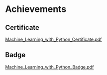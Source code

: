 

# Achievements
## Certificate
[Machine_Learning_with_Python_Certificate.pdf](https://prod-files-secure.s3.us-west-2.amazonaws.com/03e82b26-cccb-4906-bb56-adabcbdc0655/0f35a87e-0c16-48ac-af62-4e4cc34c6a19/Machine_Learning_with_Python_Certificate.pdf?X-Amz-Algorithm=AWS4-HMAC-SHA256&X-Amz-Content-Sha256=UNSIGNED-PAYLOAD&X-Amz-Credential=ASIAZI2LB466ROFYHWKI%2F20250205%2Fus-west-2%2Fs3%2Faws4_request&X-Amz-Date=20250205T051458Z&X-Amz-Expires=3600&X-Amz-Security-Token=IQoJb3JpZ2luX2VjECUaCXVzLXdlc3QtMiJHMEUCIQDE95ZhIrrKS3z1g%2BhdliCwjg1%2BN6o31w%2B69VUj206XdwIgDIgzk6KNvbfYFvZm2Ry%2BlP2HYuVKdvh9flM1pK8epzoq%2FwMIPhAAGgw2Mzc0MjMxODM4MDUiDOEX9SRBVcZDJoc%2FRSrcA%2BIPk0yMnjdUKeMRacfbD6esldyFpLpoE4FeWZ%2FZkVnuNfJnnJ2g7vMafVEt%2F5DqLYAFEqTSMYkcRUIpHQ2bRwVw4ILH4cfjFYeMKmvWwkPi73Kbu6R8XVGr2RmqyZDW05Fz4%2FP2yOOVK7VcWI1vJqPwQpBPj%2F6OAw4udZ0BxlHKag2wTzerVTl2vKnvcZDI1uCVb%2F7O9aLkaxfuvu338KmFQ1ASLP1cUjv%2Fcu6kpjFZqfGUk04o5dP4ExPT0%2Fm4GCEvdWX4jaJwDndCvkBPONw67fD2uYHy4plT%2Fv1tBAMnY3S3uo2pAXvGbscPaTzxBf1oiOqAR1aUs35QGFrhJ3fTax4rmlpaXTFNlrvr8uDVO7LQMz1cILHDe0RHtK57hB7QBBuecAEsLukfIi1qvMNpWX6lPQPcU9YqbuZndKFWeCTnuHdlwQyIG6Pfqyifki9%2BH3KG97NZ3FEB7Gw00lbbkL06GJBf8zvPTwGyXnRqAPgVU8Tl98KL8pLhgXBCHkJNAWUNs%2BLCw6%2FxihOSv1gAmoOxIA91%2BggSeDFa2cMPmhKIWrjbr9pbGqqsL%2FG9BvO5jWdvSPdrurG%2F8XuHNw2wluIIWD%2BM%2BQuOvod4nZXFW04ocxoYtuGgDr6oMP7di70GOqUBPelt1oUbKBHXRB2OsPTOWlRuQCF8l23a9J3WcqKI5zUE8AtquSLUwD%2FCU0krRNAO%2FB3bQtiUcd26djtZT8bCTQuBzx%2Fl9MGdXE18S1qv6gOSDRp70uvxSNUVYpc45H2xotbbqN2gWEuELmJKVEqKCGN0ijMcjKCyrACuELU680YbKJGdp5RoJEgNX6ZOXRYJQPWLZ2LJf4w18mzS%2FabHxNTkRu7n&X-Amz-Signature=8f7362fadd9fcc3df2489f37f935700b1ddf511e74fef8bc3dc5478a719bee33&X-Amz-SignedHeaders=host&x-id=GetObject)
## Badge
[Machine_Learning_with_Python_Badge.pdf](https://prod-files-secure.s3.us-west-2.amazonaws.com/03e82b26-cccb-4906-bb56-adabcbdc0655/ff622a22-73d6-44e3-9c7b-e89a8e61b7aa/Machine_Learning_with_Python_Badge.pdf?X-Amz-Algorithm=AWS4-HMAC-SHA256&X-Amz-Content-Sha256=UNSIGNED-PAYLOAD&X-Amz-Credential=ASIAZI2LB466ROFYHWKI%2F20250205%2Fus-west-2%2Fs3%2Faws4_request&X-Amz-Date=20250205T051458Z&X-Amz-Expires=3600&X-Amz-Security-Token=IQoJb3JpZ2luX2VjECUaCXVzLXdlc3QtMiJHMEUCIQDE95ZhIrrKS3z1g%2BhdliCwjg1%2BN6o31w%2B69VUj206XdwIgDIgzk6KNvbfYFvZm2Ry%2BlP2HYuVKdvh9flM1pK8epzoq%2FwMIPhAAGgw2Mzc0MjMxODM4MDUiDOEX9SRBVcZDJoc%2FRSrcA%2BIPk0yMnjdUKeMRacfbD6esldyFpLpoE4FeWZ%2FZkVnuNfJnnJ2g7vMafVEt%2F5DqLYAFEqTSMYkcRUIpHQ2bRwVw4ILH4cfjFYeMKmvWwkPi73Kbu6R8XVGr2RmqyZDW05Fz4%2FP2yOOVK7VcWI1vJqPwQpBPj%2F6OAw4udZ0BxlHKag2wTzerVTl2vKnvcZDI1uCVb%2F7O9aLkaxfuvu338KmFQ1ASLP1cUjv%2Fcu6kpjFZqfGUk04o5dP4ExPT0%2Fm4GCEvdWX4jaJwDndCvkBPONw67fD2uYHy4plT%2Fv1tBAMnY3S3uo2pAXvGbscPaTzxBf1oiOqAR1aUs35QGFrhJ3fTax4rmlpaXTFNlrvr8uDVO7LQMz1cILHDe0RHtK57hB7QBBuecAEsLukfIi1qvMNpWX6lPQPcU9YqbuZndKFWeCTnuHdlwQyIG6Pfqyifki9%2BH3KG97NZ3FEB7Gw00lbbkL06GJBf8zvPTwGyXnRqAPgVU8Tl98KL8pLhgXBCHkJNAWUNs%2BLCw6%2FxihOSv1gAmoOxIA91%2BggSeDFa2cMPmhKIWrjbr9pbGqqsL%2FG9BvO5jWdvSPdrurG%2F8XuHNw2wluIIWD%2BM%2BQuOvod4nZXFW04ocxoYtuGgDr6oMP7di70GOqUBPelt1oUbKBHXRB2OsPTOWlRuQCF8l23a9J3WcqKI5zUE8AtquSLUwD%2FCU0krRNAO%2FB3bQtiUcd26djtZT8bCTQuBzx%2Fl9MGdXE18S1qv6gOSDRp70uvxSNUVYpc45H2xotbbqN2gWEuELmJKVEqKCGN0ijMcjKCyrACuELU680YbKJGdp5RoJEgNX6ZOXRYJQPWLZ2LJf4w18mzS%2FabHxNTkRu7n&X-Amz-Signature=6cfc016748f959e69437b618662060ef73e812725cd61139167de688bf98847f&X-Amz-SignedHeaders=host&x-id=GetObject)